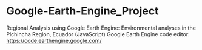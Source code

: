 # Google-Earth-Engine_Project
Regional Analysis using Google Earth Engine: Environmental analyses in the Pichincha Region, Ecuador
(JavaScript)
Google Earth Engine code editor: https://code.earthengine.google.com/
